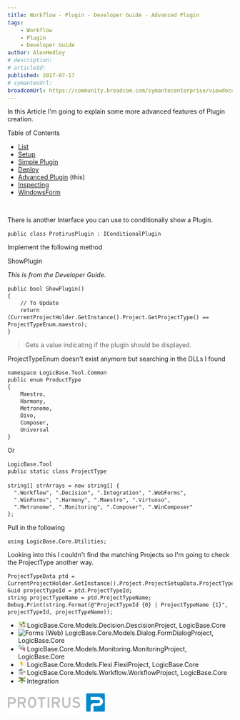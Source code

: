 ```yaml
---
title: Workflow - Plugin - Developer Guide - Advanced Plugin
tags:
    - Workflow
    - Plugin
    - Developer Guide
author: AlexHedley
# description: 
# articleId: 
published: 2017-07-17
# symantecUrl:
broadcomUrl: https://community.broadcom.com/symantecenterprise/viewdocument/workflow-plugin-developer-guide-1?CommunityKey=04ead5e9-3643-4118-b853-afa5a58710c6&tab=librarydocuments
---
```


In this Article I'm going to explain some more advanced features of Plugin creation.
  
Table of Contents
  
- [List](https://community.broadcom.com/symantecenterprise/viewdocument?DocumentKey=016f70af-1c51-438b-bbae-f98e86164f26&amp;CommunityKey=04ead5e9-3643-4118-b853-afa5a58710c6&amp;tab=librarydocuments)
- [Setup](https://community.broadcom.com/symantecenterprise/viewdocument?DocumentKey=84ee5f15-df6c-44c7-8acd-e2764f0c4717&amp;CommunityKey=04ead5e9-3643-4118-b853-afa5a58710c6&amp;tab=librarydocuments)
- [Simple Plugin](https://community.broadcom.com/symantecenterprise/viewdocument?DocumentKey=8aeca32a-9a00-4d91-b618-f6af07957e71&amp;CommunityKey=04ead5e9-3643-4118-b853-afa5a58710c6&amp;tab=librarydocuments)
- [Deploy](https://community.broadcom.com/symantecenterprise/viewdocument?DocumentKey=2e508788-3a83-4a91-8e5b-18b28ca1cc02&amp;CommunityKey=04ead5e9-3643-4118-b853-afa5a58710c6&amp;tab=librarydocuments)
- [Advanced Plugin](https://community.broadcom.com/symantecenterprise/viewdocument?DocumentKey=5076bfd9-0b26-408c-b957-3bb5fb0b59c2&amp;CommunityKey=04ead5e9-3643-4118-b853-afa5a58710c6&amp;tab=librarydocuments) (this)
- [Inspecting](https://community.broadcom.com/symantecenterprise/viewdocument?DocumentKey=6d54d145-537c-40e6-86ca-b5dec2b1e972&amp;CommunityKey=04ead5e9-3643-4118-b853-afa5a58710c6&amp;tab=librarydocuments)
- [WindowsForm](https://community.broadcom.com/symantecenterprise/viewdocument?DocumentKey=80b95a29-8a1a-44ce-a616-87cf8e001dbd&amp;CommunityKey=04ead5e9-3643-4118-b853-afa5a58710c6&amp;tab=librarydocuments)

[​](https://community.broadcom.com/symantecenterprise/viewdocument?DocumentKey=016f70af-1c51-438b-bbae-f98e86164f26&amp;CommunityKey=04ead5e9-3643-4118-b853-afa5a58710c6&amp;tab=librarydocuments)
  
There is another Interface you can use to conditionally show a Plugin.

    public class ProtirusPlugin : IConditionalPlugin

Implement the following method
  
ShowPlugin
  
*This is from the Developer Guide.*

    public bool ShowPlugin()
    {
        // To Update
        return (CurrentProjectHolder.GetInstance().Project.GetProjectType() == ProjectTypeEnum.maestro);
    }

> Gets a value indicating if the plugin should be displayed.

ProjectTypeEnum doesn't exist anymore but searching in the DLLs I found

    namespace LogicBase.Tool.Common
    public enum ProductType
    {
        Maestro,
        Harmony,
        Metronome,
        Divo,
        Composer,
        Universal
    }

Or

    LogicBase.Tool
    public static class ProjectType
    
    string[] strArrays = new string[] { 
      ".Workflow", ".Decision", ".Integration", ".WebForms", 
      ".WinForms", ".Harmony", ".Maestro", ".Virtuoso", 
      ".Metronome", ".Monitoring", ".Composer", ".WinComposer" 
    };

Pull in the following

    using LogicBase.Core.Utilities;

Looking into this I couldn't find the matching Projects so I'm going to check the ProjectType another way.

    ProjectTypeData ptd = CurrentProjectHolder.GetInstance().Project.ProjectSetupData.ProjectType;
    Guid projectTypeId = ptd.ProjectTypeId;
    string projectTypeName = ptd.ProjectTypeName;
    Debug.Print(string.Format(@"ProjectTypeId {0} | ProjectTypeName {1}", projectTypeId, projectTypeName));

- ![Decision Only](images\DecisionOnly.png) LogicBase.Core.Models.Decision.DescisionProject, LogicBase.Core
- ![Forms (Web)](images\FormsWeb.png) LogicBase.Core.Models.Dialog.FormDialogProject, LogicBase.Core
- ![Monitoring](images\Monitoring.png) LogicBase.Core.Models.Monitoring.MonitoringProject, LogicBase.Core
- ![App](images\App.png) LogicBase.Core.Models.Flexi.FlexiProject, LogicBase.Core
- ![WorkflowProject](images\WorkflowProject.png) LogicBase.Core.Models.Workflow.WorkflowProject, LogicBase.Core
- ![Int](images\Int.png) Integration

[![Protirus](images\Protirus.png)](https://www.protirus.com/)
